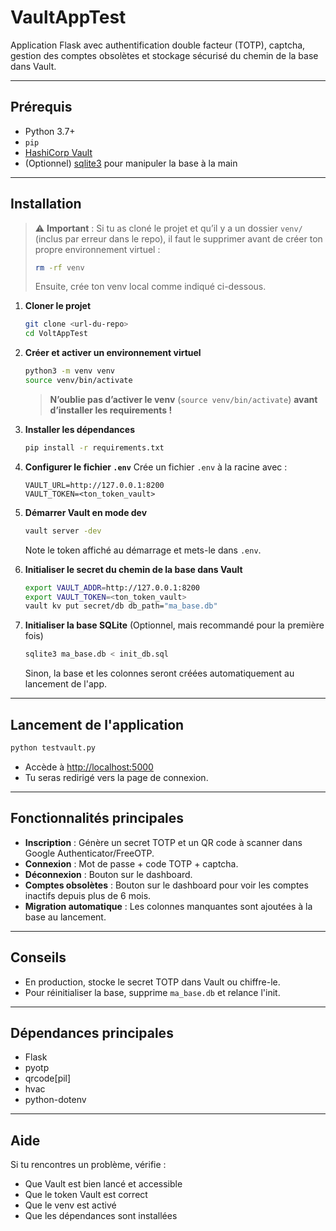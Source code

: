 # VaultAppTest

Application Flask avec authentification double facteur (TOTP), captcha, gestion des comptes obsolètes et stockage sécurisé du chemin de la base dans Vault.

---

## Prérequis

- Python 3.7+
- `pip`
- [HashiCorp Vault](https://developer.hashicorp.com/vault/downloads)
- (Optionnel) [sqlite3](https://www.sqlite.org/download.html) pour manipuler la base à la main

---

## Installation

> ⚠️ **Important** : Si tu as cloné le projet et qu’il y a un dossier `venv/` (inclus par erreur dans le repo), il faut le supprimer avant de créer ton propre environnement virtuel :
>
> ```bash
> rm -rf venv
> ```
>
> Ensuite, crée ton venv local comme indiqué ci-dessous.

1. **Cloner le projet**
   ```bash
   git clone <url-du-repo>
   cd VoltAppTest
   ```

2. **Créer et activer un environnement virtuel**
   ```bash
   python3 -m venv venv
   source venv/bin/activate
   ```
   > **N’oublie pas d’activer le venv** (`source venv/bin/activate`) **avant d’installer les requirements !**

3. **Installer les dépendances**
   ```bash
   pip install -r requirements.txt
   ```

4. **Configurer le fichier `.env`**
   Crée un fichier `.env` à la racine avec :
   ```env
   VAULT_URL=http://127.0.0.1:8200
   VAULT_TOKEN=<ton_token_vault>
   ```

5. **Démarrer Vault en mode dev**
   ```bash
   vault server -dev
   ```
   Note le token affiché au démarrage et mets-le dans `.env`.

6. **Initialiser le secret du chemin de la base dans Vault**
   ```bash
   export VAULT_ADDR=http://127.0.0.1:8200
   export VAULT_TOKEN=<ton_token_vault>
   vault kv put secret/db db_path="ma_base.db"
   ```

7. **Initialiser la base SQLite**
   (Optionnel, mais recommandé pour la première fois)
   ```bash
   sqlite3 ma_base.db < init_db.sql
   ```
   Sinon, la base et les colonnes seront créées automatiquement au lancement de l'app.

---

## Lancement de l'application

```bash
python testvault.py
```

- Accède à [http://localhost:5000](http://localhost:5000)
- Tu seras redirigé vers la page de connexion.

---

## Fonctionnalités principales

- **Inscription** : Génère un secret TOTP et un QR code à scanner dans Google Authenticator/FreeOTP.
- **Connexion** : Mot de passe + code TOTP + captcha.
- **Déconnexion** : Bouton sur le dashboard.
- **Comptes obsolètes** : Bouton sur le dashboard pour voir les comptes inactifs depuis plus de 6 mois.
- **Migration automatique** : Les colonnes manquantes sont ajoutées à la base au lancement.

---

## Conseils

- En production, stocke le secret TOTP dans Vault ou chiffre-le.
- Pour réinitialiser la base, supprime `ma_base.db` et relance l'init.

---

## Dépendances principales
- Flask
- pyotp
- qrcode[pil]
- hvac
- python-dotenv

---

## Aide

Si tu rencontres un problème, vérifie :
- Que Vault est bien lancé et accessible
- Que le token Vault est correct
- Que le venv est activé
- Que les dépendances sont installées
